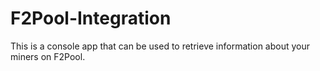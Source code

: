 # F2Pool-Integration
This is a console app that can be used to retrieve information about your miners on F2Pool.
